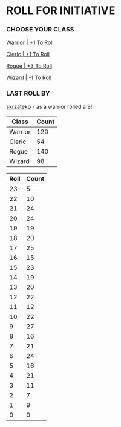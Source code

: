 # ROLL FOR INITIATIVE
### CHOOSE YOUR CLASS

[Warrior | +1 To Roll](https://github.com/benjaminsampica/benjaminsampica/issues/new?title=roll%7Cwarrior&body=Just+click+%27Submit+new+issue%27.)

[Cleric | +1 To Roll](https://github.com/benjaminsampica/benjaminsampica/issues/new?title=roll%7Ccleric&body=Just+click+%27Submit+new+issue%27.)

[Rogue | +3 To Roll](https://github.com/benjaminsampica/benjaminsampica/issues/new?title=roll%7Crogue&body=Just+click+%27Submit+new+issue%27.)

[Wizard | -1 To Roll](https://github.com/benjaminsampica/benjaminsampica/issues/new?title=roll%7Cwizard&body=Just+click+%27Submit+new+issue%27.)
### LAST ROLL BY
[skrzatekp](https://www.github.com/skrzatekp) - as a warrior rolled a 9!

|Class|Count|
|-|-|
|Warrior|120|
|Cleric|54|
|Rogue|140|
|Wizard|98|

|Roll|Count|
|-|-|
|23|5
|22|10
|21|24
|20|24
|19|19
|18|20
|17|25
|16|15
|15|23
|14|19
|13|20
|12|22
|11|12
|10|22
|9|27
|8|16
|7|21
|6|24
|5|16
|4|21
|3|11
|2|7
|1|9
|0|0
